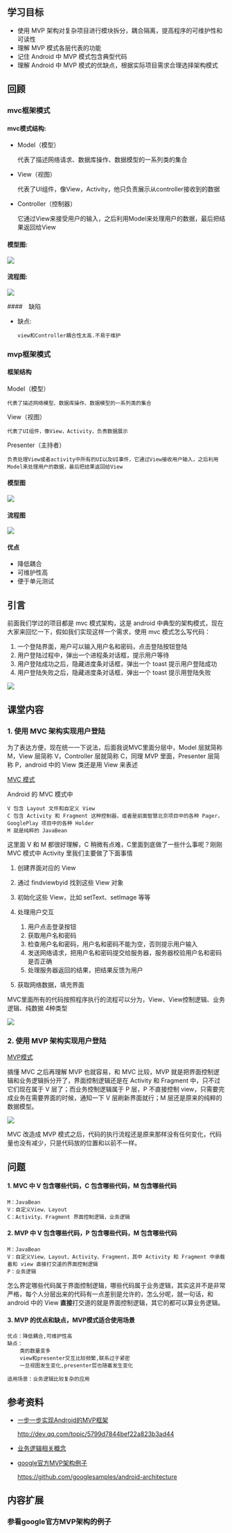 

## 学习目标

* 使用 MVP 架构对复杂项目进行模块拆分，耦合隔离，提高程序的可维护性和可读性
* 理解 MVP 模式各层代表的功能
* 记住 Android 中 MVP 模式包含典型代码
* 理解 Android 中 MVP 模式的优缺点，根据实际项目需求合理选择架构模式

## 回顾

### mvc框架模式
#### mvc模式结构:

- Model（模型）

	 代表了描述网络请求、数据库操作、数据模型的一系列类的集合
- View（视图）

	代表了UI组件，像View，Activity，他只负责展示从controller接收到的数据
	
- Controller（控制器）
 
    它通过View来接受用户的输入，之后利用Model来处理用户的数据，最后把结果返回给View
	
#### 模型图:

![](/day01/img/mvc模型图.png)


#### 流程图:

![](/day01/img/mvc流程图.png)

####　缺陷

      
- 缺点:

      view和Controller耦合性太高.不易于维护


### mvp框架模式

#### 框架结构

Model（模型）

	代表了描述网络模型、数据库操作、数据模型的一系列类的集合
View（视图）

	代表了UI组件，像View，Activity，负责数据展示
Presenter（主持者）

    负责处理View或者activity中所有的UI以及UI事件，它通过View接收用户输入，之后利用Model来处理用户的数据，最后把结果返回给View

#### 模型图

![](/day01/img/mvp基础框架模型图.png)


#### 流程图

![](/day01/img/mvp基础框架图.png)

#### 优点

- 降低耦合
- 可维护性高
- 便于单元测试


## 引言

前面我们学过的项目都是 mvc 模式架构，这是 android 中典型的架构模式，现在大家来回忆一下，假如我们实现这样一个需求，使用 mvc 模式怎么写代码：

1. 一个登陆界面，用户可以输入用户名和密码，点击登陆按钮登陆
2. 用户登陆过程中，弹出一个进程条对话框，提示用户等待
3. 用户登陆成功之后，隐藏进度条对话框，弹出一个 toast 提示用户登陆成功
4. 用户登陆失败之后，隐藏进度条对话框，弹出一个 toast 提示用登陆失败

![](img/architecture001.png)

## 课堂内容

### 1. 使用 MVC 架构实现用户登陆

为了表达方便，现在统一一下说法，后面我说MVC里面分层中，Model 层就简称 M，View 层简称 V，Controller 层就简称 C，同理 MVP 里面，Presenter 层简称 P，android 中的 View 类还是用 View 来表述


[MVC 模式](/day01/006.01_MVC模式.md )

Android 的 MVC 模式中

```
V 包含 Layout 文件和自定义 View
C 包含 Activity 和 Fragment 这种控制器，或者是前面智慧北京项目中的各种 Pager，GooglePlay 项目中的各种 Holder
M 就是纯粹的 JavaBean
```

这里面 V 和 M 都很好理解，C 稍微有点难，C里面到底做了一些什么事呢？刚刚 MVC 模式中 Activity 里我们主要做了下面事情

1. 创建界面对应的 View
2. 通过 findviewbyid 找到这些 View 对象
3. 初始化这些 View，比如 setText、setImage 等等
4. 处理用户交互

   1. 用户点击登录按钮
   2. 获取用户名和密码
   3. 检查用户名和密码，用户名和密码不能为空，否则提示用户输入
   4. 发送网络请求，把用户名和密码提交给服务器，服务器校验用户名和密码是否正确
   5. 处理服务器返回的结果，把结果反馈为用户

5. 获取网络数据，填充界面

MVC里面所有的代码按照程序执行的流程可以分为，View、View控制逻辑、业务逻辑、纯数据 4种类型

![](img/architecture002.png)

### 2. 使用 MVP 架构实现用户登陆

[MVP模式](/day01/006.02_MVP模式.md )

搞懂 MVC 之后再理解 MVP 也就容易，和 MVC 比较，MVP 就是把界面控制逻辑和业务逻辑拆分开了，界面控制逻辑还是在 Activity 和 Fragment 中，只不过它们现在属于 V 层了；而业务控制逻辑属于 P 层，P 不直接控制 view，只需要完成业务在需要界面的时候，通知一下 V 层刷新界面就行；M 层还是原来的纯粹的数据模型。

![](img/architecture003.png[](/006.03))

MVC 改造成 MVP 模式之后，代码的执行流程还是原来那样没有任何变化，代码量也没有减少，只是代码放的位置和以前不一样。


## 问题

#### 1. MVC 中 V 包含哪些代码，C 包含哪些代码，M 包含哪些代码

```
M：JavaBean
V：自定义View、Layout
C：Activity、Fragment 界面控制逻辑，业务逻辑
```

#### 2. MVP 中 V 包含哪些代码，P 包含哪些代码，M 包含哪些代码

```
M：JavaBean
V：自定义View、Layout、Activity、Fragment，其中 Activity 和 Fragment 中承载着和 view 直接打交道的界面控制逻辑
P：业务逻辑
```

怎么界定哪些代码属于界面控制逻辑，哪些代码属于业务逻辑，其实这并不是非常严格，每个人分层出来的代码有一点差别是允许的，怎么分呢，就一句话，和 android 中的 View **直接**打交道的就是界面控制逻辑，其它的都可以算业务逻辑。

#### 3. MVP 的优点和缺点，MVP模式适合使用场景

```
优点：降低耦合,可维护性高
缺点：
    类的数量变多
    view和presenter交互比较频繁,联系过于紧密
    一旦视图发生变化,presenter层也随着发生变化
    
适用场景：业务逻辑比较复杂的应用
```


## 参考资料


- [一步一步实现Android的MVP框架](http://dev.qq.com/topic/5799d7844bef22a823b3ad44)

   http://dev.qq.com/topic/5799d7844bef22a823b3ad44
   
- [业务逻辑相关概念](/day01/006.03_业务逻辑相关概念.md)


- [google官方MVP架构例子](https://github.com/googlesamples/android-architecture)

   https://github.com/googlesamples/android-architecture


## 内容扩展

### 参看google官方MVP架构的例子


